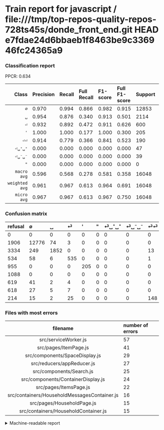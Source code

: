 # Train report for javascript / file:///tmp/top-repos-quality-repos-728ts45s/donde_front_end.git HEAD e7fdae24d6bbaeb1f8463be9c336946fc24365a9

### Classification report

PPCR: 0.634

| Class | Precision | Recall | Full Recall | F1-score | Full F1-score | Support | Full Support | PPCR |
|------:|:----------|:-------|:------------|:---------|:---------|:--------|:-------------|:-----|
| `∅` | 0.970| 0.994| 0.866| 0.982| 0.915| 12853| 14759| 0.871 |
| `␣` | 0.954| 0.876| 0.340| 0.913| 0.501| 2114| 5448| 0.388 |
| `⏎` | 0.932| 0.892| 0.472| 0.911| 0.626| 600| 1134| 0.529 |
| `'` | 1.000| 1.000| 0.177| 1.000| 0.300| 205| 1160| 0.177 |
| `⏎⏎` | 0.914| 0.779| 0.366| 0.841| 0.523| 190| 404| 0.470 |
| `⏎␣⁺␣⁺` | 0.000| 0.000| 0.000| 0.000| 0.000| 47| 666| 0.071 |
| `⏎␣⁻␣⁻` | 0.000| 0.000| 0.000| 0.000| 0.000| 39| 657| 0.059 |
| `"` | 0.000| 0.000| 0.000| 0.000| 0.000| 0| 1088| 0.000 |
| `macro avg` | 0.596| 0.568| 0.278| 0.581| 0.358| 16048| 25316| 0.634 |
| `weighted avg` | 0.961| 0.967| 0.613| 0.964| 0.691| 16048| 25316| 0.634 |
| `micro avg` | 0.967| 0.967| 0.613| 0.967| 0.750| 16048| 25316| 0.634 |

### Confusion matrix

|refusal|  ∅| ␣| ⏎| '| "| ⏎␣⁺␣⁺| ⏎␣⁻␣⁻| ⏎⏎| 
|:---|:---|:---|:---|:---|:---|:---|:---|:---|
|0 |0 |0 |0 |0 |0 |0 |0 |0 |
|1906 |12776 |74 |3 |0 |0 |0 |0 |0 |
|3334 |249 |1852 |0 |0 |0 |0 |0 |13 |
|534 |58 |6 |535 |0 |0 |0 |0 |1 |
|955 |0 |0 |0 |205 |0 |0 |0 |0 |
|1088 |0 |0 |0 |0 |0 |0 |0 |0 |
|619 |41 |2 |4 |0 |0 |0 |0 |0 |
|618 |27 |5 |7 |0 |0 |0 |0 |0 |
|214 |15 |2 |25 |0 |0 |0 |0 |148 |

### Files with most errors

| filename | number of errors|
|:----:|:-----|
| src/serviceWorker.js | 57 |
| src/pages/ItemPage.js | 41 |
| src/components/SpaceDisplay.js | 29 |
| src/reducers/appReducer.js | 27 |
| src/components/Search.js | 25 |
| src/components/ContainerDisplay.js | 24 |
| src/pages/ItemsPage.js | 22 |
| src/containers/HouseholdMessagesContainer.js | 16 |
| src/pages/HouseholdPage.js | 15 |
| src/containers/HouseholdContainer.js | 15 |

<details>
    <summary>Machine-readable report</summary>
```json
{
  "cl_report": {"\"": {"f1-score": 0.0, "precision": 0.0, "recall": 0.0, "support": 0}, "\u0027": {"f1-score": 1.0, "precision": 1.0, "recall": 1.0, "support": 205}, "macro avg": {"f1-score": 0.5809768544031525, "precision": 0.5962701987213548, "recall": 0.5675859436052136, "support": 16048}, "micro avg": {"f1-score": 0.9668494516450648, "precision": 0.9668494516450648, "recall": 0.9668494516450648, "support": 16048}, "weighted avg": {"f1-score": 0.9636679096479595, "precision": 0.9613131104227323, "recall": 0.9668494516450648, "support": 16048}, "\u2205": {"f1-score": 0.9820515776932242, "precision": 0.9703782469998481, "recall": 0.994009180736015, "support": 12853}, "\u23ce": {"f1-score": 0.9114139693356049, "precision": 0.9320557491289199, "recall": 0.8916666666666667, "support": 600}, "\u23ce\u23ce": {"f1-score": 0.8409090909090909, "precision": 0.9135802469135802, "recall": 0.7789473684210526, "support": 190}, "\u23ce\u2423\u207a\u2423\u207a": {"f1-score": 0.0, "precision": 0.0, "recall": 0.0, "support": 47}, "\u23ce\u2423\u207b\u2423\u207b": {"f1-score": 0.0, "precision": 0.0, "recall": 0.0, "support": 39}, "\u2423": {"f1-score": 0.9134401972872996, "precision": 0.9541473467284904, "recall": 0.8760643330179754, "support": 2114}},
  "cl_report_full": {"\"": {"f1-score": 0.0, "precision": 0.0, "recall": 0.0, "support": 1088}, "\u0027": {"f1-score": 0.30036630036630035, "precision": 1.0, "recall": 0.17672413793103448, "support": 1160}, "macro avg": {"f1-score": 0.35826328435137494, "precision": 0.5962701987213548, "recall": 0.27755308039614335, "support": 25316}, "micro avg": {"f1-score": 0.7502175805047868, "precision": 0.9668494516450648, "recall": 0.6128930320745773, "support": 25316}, "weighted avg": {"f1-score": 0.691496827670261, "precision": 0.8732044924835225, "recall": 0.6128930320745773, "support": 25316}, "\u2205": {"f1-score": 0.915022381378693, "precision": 0.9703782469998481, "recall": 0.8656413036113558, "support": 14759}, "\u23ce": {"f1-score": 0.6264637002341921, "precision": 0.9320557491289199, "recall": 0.47178130511463845, "support": 1134}, "\u23ce\u23ce": {"f1-score": 0.5229681978798587, "precision": 0.9135802469135802, "recall": 0.36633663366336633, "support": 404}, "\u23ce\u2423\u207a\u2423\u207a": {"f1-score": 0.0, "precision": 0.0, "recall": 0.0, "support": 666}, "\u23ce\u2423\u207b\u2423\u207b": {"f1-score": 0.0, "precision": 0.0, "recall": 0.0, "support": 657}, "\u2423": {"f1-score": 0.5012856949519555, "precision": 0.9541473467284904, "recall": 0.3399412628487518, "support": 5448}},
  "ppcr": 0.633907410333386
}
```
</details>

